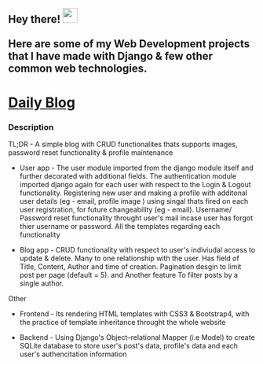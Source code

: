 ## Hey there! <img src="https://raw.githubusercontent.com/syedareehaquasar/syedareehaquasar/master/gifs/Hi.gif" width="30px"> <br /> <br /> Here are some of my Web Development projects that I have made with Django & few other common web technologies. </h2>

# [Daily Blog](https://github.com/rishabh-256/web-development-projects/tree/main/Daily%20Blog)

### Description 

TL;DR - A simple blog with CRUD functionalites thats supports images, password reset functionality &  profile maintenance 

- User app - The user module imported from the django module itself and further decorated with additional fields. The authentication module imported django again for each user with respect to the Login & Logout functionality. Registering new user and making a profile with additonal user details (eg - email, profile image ) using singal thats fired on each user registration, for future changeability (eg - email). Username/ Password reset functionality throught user's mail incase user has forgot thier username or password. All the templates regarding each functionality

- Blog app - CRUD functionality with respect to user's indiviudal access to update & delete. Many to one relationship with the user. Has field of Title, Content, Author and time of creation. Pagination desgin to limit post per page (default = 5). and Another feature To filter posts by a single author.

Other 
- Frontend - Its rendering HTML templates with CSS3 & Bootstrap4, with the practice of template inheritance throught the whole website

- Backend - Using Django's Object–relational Mapper (i.e Model) to create SQLite database to store user's post's data, profile's data and each user's authencitation information
